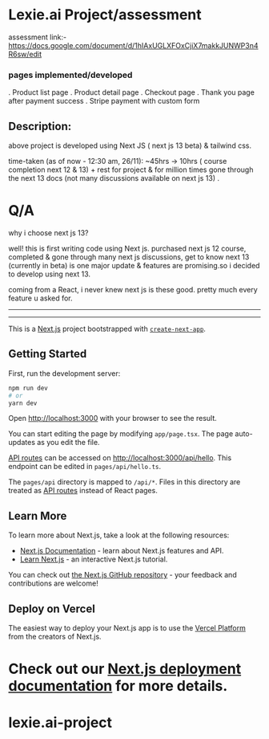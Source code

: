 
# Lexie.ai Project/assessment

assessment link:- https://docs.google.com/document/d/1hIAxUGLXFOxCjiX7makkJUNWP3n4R6sw/edit

### pages implemented/developed
  . Product list page
  . Product detail page
  . Checkout page
  . Thank you page after payment success
  . Stripe payment with custom form

## Description:

above project is developed using Next JS ( next js 13 beta) & tailwind css.


time-taken (as of now - 12:30 am, 26/11):
~45hrs -> 10hrs ( course completion next 12 & 13) + rest for project & for million times gone through the next 13 docs (not many discussions available on next js 13) .


# Q/A

why i choose next js 13?

well! this is first writing code using Next js. purchased next js 12 course, completed & gone through many next js discussions, get to know next 13 (currently in beta) is one major update & features are promising.so i decided to develop using next 13.

coming from a React, i never knew next js is these good. pretty much every feature u asked for. 




----------------------------------------------------------------------------------------------------------------
----------------------------------------------------------------------------------------------------------------





This is a [Next.js](https://nextjs.org/) project bootstrapped with [`create-next-app`](https://github.com/vercel/next.js/tree/canary/packages/create-next-app).

## Getting Started

First, run the development server:

```bash
npm run dev
# or
yarn dev
```

Open [http://localhost:3000](http://localhost:3000) with your browser to see the result.

You can start editing the page by modifying `app/page.tsx`. The page auto-updates as you edit the file.

[API routes](https://nextjs.org/docs/api-routes/introduction) can be accessed on [http://localhost:3000/api/hello](http://localhost:3000/api/hello). This endpoint can be edited in `pages/api/hello.ts`.

The `pages/api` directory is mapped to `/api/*`. Files in this directory are treated as [API routes](https://nextjs.org/docs/api-routes/introduction) instead of React pages.

## Learn More

To learn more about Next.js, take a look at the following resources:

- [Next.js Documentation](https://nextjs.org/docs) - learn about Next.js features and API.
- [Learn Next.js](https://nextjs.org/learn) - an interactive Next.js tutorial.

You can check out [the Next.js GitHub repository](https://github.com/vercel/next.js/) - your feedback and contributions are welcome!

## Deploy on Vercel

The easiest way to deploy your Next.js app is to use the [Vercel Platform](https://vercel.com/new?utm_medium=default-template&filter=next.js&utm_source=create-next-app&utm_campaign=create-next-app-readme) from the creators of Next.js.

Check out our [Next.js deployment documentation](https://nextjs.org/docs/deployment) for more details.
=======
# lexie.ai-project

